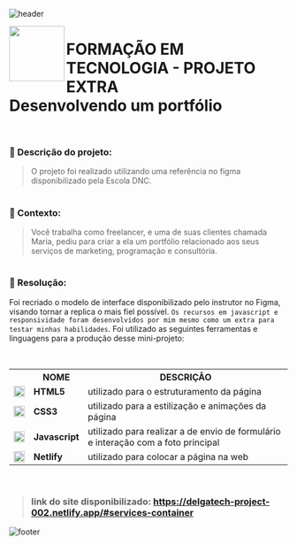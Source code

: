 ![header](https://capsule-render.vercel.app/api?type=waving&color=0:db813b,50:d76f32,100:e0945e&height=150&section=header)

<html>
  <img align="left" src="https://github.com/Delgado-tech/dnc-landing-page-challenge/assets/60985347/01280482-629f-4956-93a1-f7bab2b52400" width="100px"/>
  <h1>FORMAÇÃO EM TECNOLOGIA - PROJETO EXTRA<br>
  Desenvolvendo um portfólio<br><br></h1>
</html>

### 🚀 Descrição do projeto:
> O projeto foi realizado utilizando uma referência no figma disponibilizado pela Escola DNC.

# 

### 📄 Contexto:
> Você trabalha como freelancer, e uma de suas clientes chamada Maria, pediu para criar a ela 
> um portfólio relacionado aos seus serviços de marketing, programação e consultória.

#

### 🎯 Resolução:
Foi recriado o modelo de interface disponibilizado pelo instrutor no Figma, visando tornar a replica o mais fiel possível. `Os recursos em javascript e responsividade foram desenvolvidos por mim mesmo como um extra para testar minhas habilidades`. Foi utilizado as seguintes ferramentas e linguagens para a produção desse mini-projeto:

<html>
  <br>
  <table>
    <tr>
      <th></th>
      <th>NOME</th>
      <th>DESCRIÇÃO</th>
    </tr>
    <!--Linha 1-->
    <tr>
      <td> <img src="https://cdn.jsdelivr.net/gh/devicons/devicon/icons/html5/html5-original.svg" width="20px"/></td>
      <td><strong>HTML5<strong/></td>
      <td>utilizado para o estruturamento da página</td>
    </tr>
    <!--Linha 2-->
    <tr>
      <td> <img src="https://cdn.jsdelivr.net/gh/devicons/devicon/icons/css3/css3-original.svg" width="20px"/></td>
      <td><strong>CSS3<strong/></td>
      <td>utilizado para a estilização e animações da página</td>
    </tr>
    <!--Linha 3-->
    <tr>
      <td> <img src="https://cdn.jsdelivr.net/gh/devicons/devicon/icons/javascript/javascript-plain.svg" width="20px"/></td>
      <td><strong>Javascript<strong/></td>
      <td>utilizado para realizar a de envio de formulário e interação com a foto principal</td>
    </tr>
    <!--Linha 4-->
    <tr>
      <td> <img src="https://www.netlify.com/favicon.ico" width="20px"/></td>
      <td><strong>Netlify<strong/></td>
      <td>utilizado para colocar a página na web</td>
    </tr>
  </table>
  <br>
</html>

> ### link do site disponibilizado: https://delgatech-project-002.netlify.app/#services-container


![footer](https://capsule-render.vercel.app/api?type=waving&color=0:0d1117,50:161b22,100:30363d&height=150&section=footer)
